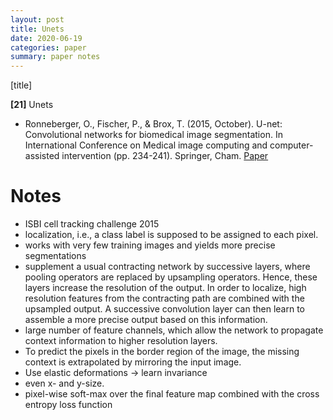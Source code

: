 ```yaml
---
layout: post
title: Unets
date: 2020-06-19
categories: paper
summary: paper notes
---
```


[title]

**[21]** Unets
- Ronneberger, O., Fischer, P., & Brox, T. (2015, October). U-net: Convolutional networks for biomedical image segmentation. In International Conference on Medical image computing and computer-assisted intervention (pp. 234-241). Springer, Cham. [Paper](https://arxiv.org/pdf/1505.04597.pdf)

# Notes

- ISBI cell tracking challenge 2015 
- localization, i.e., a class label is supposed to be assigned to each pixel.
- works with very few training images and yields more precise segmentations
- supplement a usual contracting network by successive layers, where pooling operators are replaced by upsampling operators. Hence, these layers increase the resolution of the output. In order to localize, high resolution features from the contracting path are combined with the upsampled output. A successive convolution layer can then learn to assemble a more precise output based on this information.
-  large number of feature channels, which allow the network to propagate context information to higher resolution layers.
- To predict the pixels in the border region of the image, the missing context is extrapolated by mirroring the input image.
- Use elastic deformations -> learn invariance
-  even x- and y-size.
-  pixel-wise soft-max over the final feature map combined with the cross entropy loss function


